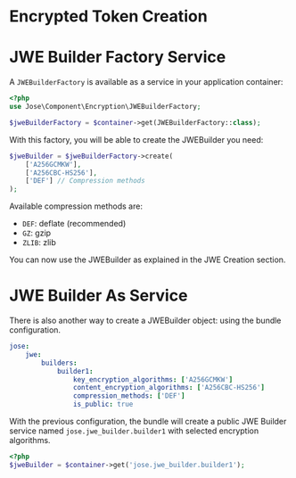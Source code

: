 Encrypted Token Creation
========================

# JWE Builder Factory Service

A `JWEBuilderFactory` is available as a service in your application container:

```php
<?php
use Jose\Component\Encryption\JWEBuilderFactory;

$jweBuilderFactory = $container->get(JWEBuilderFactory::class);
```

With this factory, you will be able to create the JWEBuilder you need:

```php
$jweBuilder = $jweBuilderFactory->create(
    ['A256GCMKW'],
    ['A256CBC-HS256'],
    ['DEF'] // Compression methods
);
```

Available compression methods are:

* `DEF`: deflate (recommended)
* `GZ`: gzip
* `ZLIB`: zlib

You can now use the JWEBuilder as explained in the JWE Creation section.

# JWE Builder As Service

There is also another way to create a JWEBuilder object: using the bundle configuration.

```yaml
jose:
    jwe:
        builders:
            builder1:
                key_encryption_algorithms: ['A256GCMKW']
                content_encryption_algorithms: ['A256CBC-HS256']
                compression_methods: ['DEF']
                is_public: true
```

With the previous configuration, the bundle will create a public JWE Builder service named `jose.jwe_builder.builder1`
with selected encryption algorithms.

```php
<?php
$jweBuilder = $container->get('jose.jwe_builder.builder1');
```

